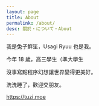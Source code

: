 ```yaml
---
layout: page
title: About
permalink: /about/
desc: 關於・について・About
---
```


我是兔子鮮笙，Usagi Ryuu 也是我。

今年 18 歲，高三學生（準大學生



沒事寫點程序幻想讓世界變得更美好。

洗洗睡了，歡迎交朋友。

https://tuzi.moe